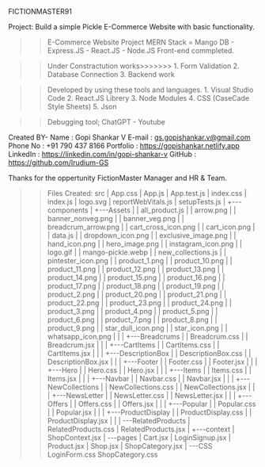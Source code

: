 FICTIONMASTER91

Project: Build a simple Pickle E-Commerce Website with basic functionality.

<!--+++++++++++++++++++++++++++++++++++++++++++++++++++++++++++++++++++++++++++++++++++++++++++++++++++++++++++++++++++++++++-->

>>E-Commerce Website Project
>>MERN Stack = Mango DB - Express.JS - React.JS - Node.JS
>>Front-end commpleted.

<!--+++++++++++++++++++++++++++++++++++++++++++++++++++++++++++++++++++++++++++++++++++++++++++++++++++++++++++++++++++++++++-->

>>Under Constractution works>>>>>>>
      1. Form Validation
      2. Database Connection
      3. Backend work

<!--+++++++++++++++++++++++++++++++++++++++++++++++++++++++++++++++++++++++++++++++++++++++++++++++++++++++++++++++++++++++++-->

>> Developed by using these tools and languages.
	1. Visual Studio Code
	2. React.JS Librery 
	3. Node Modules
	4. CSS (CaseCade Style Sheets)
	5. Json

<!--+++++++++++++++++++++++++++++++++++++++++++++++++++++++++++++++++++++++++++++++++++++++++++++++++++++++++++++++++++++++++-->
	
>> Debugging tool;
	ChatGPT - Youtube
 
<!--+++++++++++++++++++++++++++++++++++++++++++++++++++++++++++++++++++++++++++++++++++++++++++++++++++++++++++++++++++++++++-->

Created BY- 
	Name	  : Gopi Shankar V
	E-mail	  : gs.gopishankar.v@gmail.com
	Phone No  : +91 790 437 8166
	Portfolio : https://gopishankar.netlify.app
	LinkedIn  : https://linkedin.com/in/gopi-shankar-v
	GitHub    : https://github.com/Irudium-GS

<!--+++++++++++++++++++++++++++++++++++++++++++++++++++++++++++++++++++++++++++++++++++++++++++++++++++++++++++++++++++++++++-->

Thanks for the oppertunity FictionMaster Manager and HR & Team.

<!--+++++++++++++++++++++++++++++++++++++++++++++++++++++++++++++++++++++++++++++++++++++++++++++++++++++++++++++++++++++++++-->

>> Files Created:
src
|   App.css
|   App.js
|   App.test.js
|   index.css
|   index.js
|   logo.svg
|   reportWebVitals.js
|   setupTests.js
|
+---components
|   +---Assets
|   |       all_product.js
|   |       arrow.png
|   |       banner_nonveg.png
|   |       banner_veg.png
|   |       breadcrum_arrow.png
|   |       cart_cross_icon.png
|   |       cart_icon.png
|   |       data.js
|   |       dropdown_icon.png
|   |       exclusive_image.png
|   |       hand_icon.png
|   |       hero_image.png
|   |       instagram_icon.png
|   |       logo.gif
|   |       mango-pickle.webp
|   |       new_collections.js
|   |       pintester_icon.png
|   |       product_1.png
|   |       product_10.png
|   |       product_11.png
|   |       product_12.png
|   |       product_13.png
|   |       product_14.png
|   |       product_15.png
|   |       product_16.png
|   |       product_17.png
|   |       product_18.png
|   |       product_19.png
|   |       product_2.png
|   |       product_20.png
|   |       product_21.png
|   |       product_22.png
|   |       product_23.png
|   |       product_24.png
|   |       product_3.png
|   |       product_4.png
|   |       product_5.png
|   |       product_6.png
|   |       product_7.png
|   |       product_8.png
|   |       product_9.png
|   |       star_dull_icon.png
|   |       star_icon.png
|   |       whatsapp_icon.png
|   |
|   +---Breadcrums
|   |       Breadcrum.css
|   |       Breadcrum.jsx
|   |
|   +---CartItems
|   |       CartItems.css
|   |       CartItems.jsx
|   |
|   +---DescriptionBox
|   |       DescriptionBox.css
|   |       DescriptionBox.jsx
|   |
|   +---Footer
|   |       Footer.css
|   |       Footer.jsx
|   |
|   +---Hero
|   |       Hero.css
|   |       Hero.jsx
|   |
|   +---Items
|   |       Items.css
|   |       Items.jsx
|   |
|   +---Navbar
|   |       Navbar.css
|   |       Navbar.jsx
|   |
|   +---NewCollections
|   |       NewCollections.css
|   |       NewCollections.jsx
|   |
|   +---NewsLetter
|   |       NewsLetter.css
|   |       NewsLetter.jsx
|   |
|   +---Offers
|   |       Offers.css
|   |       Offers.jsx
|   |
|   +---Popular
|   |       Popular.css
|   |       Popular.jsx
|   |
|   +---ProductDisplay
|   |       ProductDisplay.css
|   |       ProductDisplay.jsx
|   |
|   \---RelatedProducts
|           RelatedProducts.css
|           RelatedProducts.jsx
|
+---context
|       ShopContext.jsx
|
\---pages
    |   Cart.jsx
    |   LoginSignup.jsx
    |   Product.jsx
    |   Shop.jsx
    |   ShopCategory.jsx
    |
    \---CSS
            LoginForm.css
            ShopCategory.css
